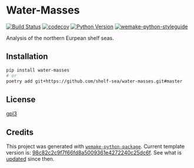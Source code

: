 # Water-Masses
[![Build Status](https://github.com/shelf-sea/water-masses/workflows/test/badge.svg?branch=master&event=push)](https://github.com/shelf-sea/water-masses/actions?query=workflow%3Atest)
[![codecov](https://codecov.io/gh/shelf-sea/water-masses/branch/master/graph/badge.svg)](https://codecov.io/gh/shelf-sea/water-masses)
[![Python Version](https://img.shields.io/pypi/pyversions/water-masses.svg)](https://pypi.org/project/water-masses/)
[![wemake-python-styleguide](https://img.shields.io/badge/style-wemake-000000.svg)](https://github.com/wemake-services/wemake-python-styleguide)

Analysis of the northern Eurpean shelf seas.

## Installation

```bash
pip install water-masses
# or
poetry add git+https://github.com/shelf-sea/water-masses.git#master
```

## License

[gpl3](https://github.com/shelf-sea/water-masses/blob/master/LICENSE)

## Credits

This project was generated with [`wemake-python-package`](https://github.com/wemake-services/wemake-python-package). Current template version is: [98c82c2c9f7f66fd8a5009361e4272240c25dc6f](https://github.com/wemake-services/wemake-python-package/tree/98c82c2c9f7f66fd8a5009361e4272240c25dc6f). See what is [updated](https://github.com/wemake-services/wemake-python-package/compare/98c82c2c9f7f66fd8a5009361e4272240c25dc6f...master) since then.
